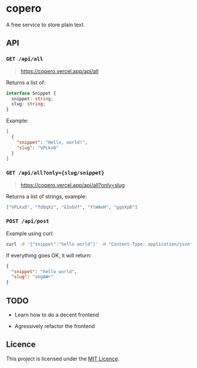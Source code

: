# copero

A free service to store plain text.

## API

### `GET /api/all`

> https://copero.vercel.app/api/all

Returns a list of:

```typescript
interface Snippet {
  snippet: string;
  slug: string;
}
```

Example:

```json
[
  {
    "snippet": "Hello, world!",
    "slug": "VPLkxD"
  }
]
```

### `GET /api/all?only={slug/snippet}`

> https://copero.vercel.app/api/all?only=slug

Returns a list of strings, example:

```json
["VPLkxD", "fdOqXz", "GIobVf", "YlWAeH", "ggoXpB"]
```

### `POST /api/post`

Example using curl:

```bash
curl -d '{"snippet":"hello world"}' -H "Content-Type: application/json" -X POST https://copero.vercel.app/api/post
```

If everything goes OK, it will return:

```json
{
  "snippet": "hello world",
  "slug": "akgAWr"
}
```

## TODO

- Learn how to do a decent frontend

- Agressively refactor the frontend

## Licence

This project is licensed under the [MIT Licence](./license).
